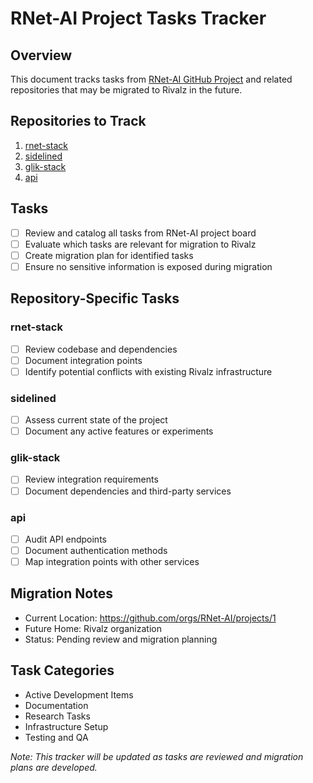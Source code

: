 # RNet-AI Project Tasks Tracker

## Overview
This document tracks tasks from [RNet-AI GitHub Project](https://github.com/orgs/RNet-AI/projects/1) and related repositories that may be migrated to Rivalz in the future.

## Repositories to Track
1. [rnet-stack](https://github.com/RNet-AI/rnet-stack)
2. [sidelined](https://github.com/RNet-AI/sidelined)
3. [glik-stack](https://github.com/RNet-AI/glik-stack)
4. [api](https://github.com/RNet-AI/api)

## Tasks
- [ ] Review and catalog all tasks from RNet-AI project board
- [ ] Evaluate which tasks are relevant for migration to Rivalz
- [ ] Create migration plan for identified tasks
- [ ] Ensure no sensitive information is exposed during migration

## Repository-Specific Tasks
### rnet-stack
- [ ] Review codebase and dependencies
- [ ] Document integration points
- [ ] Identify potential conflicts with existing Rivalz infrastructure

### sidelined
- [ ] Assess current state of the project
- [ ] Document any active features or experiments

### glik-stack
- [ ] Review integration requirements
- [ ] Document dependencies and third-party services

### api
- [ ] Audit API endpoints
- [ ] Document authentication methods
- [ ] Map integration points with other services

## Migration Notes
- Current Location: https://github.com/orgs/RNet-AI/projects/1
- Future Home: Rivalz organization
- Status: Pending review and migration planning

## Task Categories
- Active Development Items
- Documentation
- Research Tasks
- Infrastructure Setup
- Testing and QA

*Note: This tracker will be updated as tasks are reviewed and migration plans are developed.*